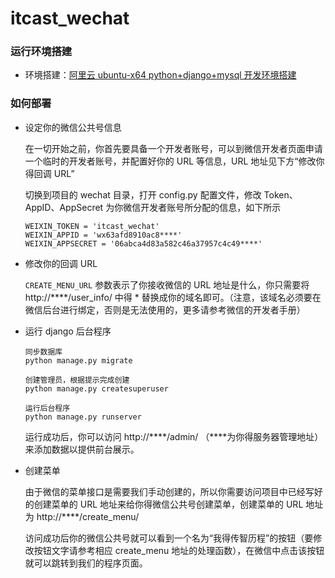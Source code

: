 # itcast_wechat

### 运行环境搭建

  * 环境搭建：[阿里云 ubuntu-x64 python+django+mysql 开发环境搭建
](http://www.mycode.net.cn/platform/linux-unix/938.html)

### 如何部署
* 设定你的微信公共号信息

  在一切开始之前，你首先要具备一个开发者账号，可以到微信开发者页面申请一个临时的开发者账号，并配置好你的 URL 等信息，URL 地址见下方“修改你得回调 URL”

  切换到项目的 wechat 目录，打开 config.py 配置文件，修改 Token、AppID、AppSecret 为你微信开发者账号所分配的信息，如下所示

  ```
  WEIXIN_TOKEN = 'itcast_wechat'
  WEIXIN_APPID = 'wx63afd8910ac8****'
  WEIXIN_APPSECRET = '06abca4d83a582c46a37957c4c49****'
  ```
* 修改你的回调 URL

  `CREATE_MENU_URL` 参数表示了你接收微信的 URL 地址是什么，你只需要将 http://****/user_info/ 中得 * 替换成你的域名即可。（注意，该域名必须要在微信后台进行绑定，否则是无法使用的，更多请参考微信的开发者手册）

* 运行 django 后台程序

  ```
  同步数据库
  python manage.py migrate

  创建管理员，根据提示完成创建
  python manage.py createsuperuser

  运行后台程序
  python manage.py runserver
  ```
  运行成功后，你可以访问 http://****/admin/ （****为你得服务器管理地址）来添加数据以提供前台展示。

* 创建菜单

  由于微信的菜单接口是需要我们手动创建的，所以你需要访问项目中已经写好的创建菜单的 URL 地址来给你得微信公共号创建菜单，创建菜单的 URL 地址为 http://****/create_menu/

  访问成功后你的微信公共号就可以看到一个名为“我得传智历程”的按钮（要修改按钮文字请参考相应 create_menu 地址的处理函数），在微信中点击该按钮就可以跳转到我们的程序页面。
